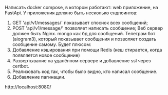 

Написать docker compose, в котором работают:
web приложение, на FastApi. У приложения должно быть несколько ендпоинтов:
1) GET 'api/v1/messages/' показывает спосиок всех сообщений;
2) POST 'api/v1/message/' позволяет написать сообщение;
Веб сервер должен быть Nginx.
mongo как бд для сообщений.
Телеграм бот (aiogram3), который показывает сообщения и позволяет создать сообщение самому.
Будет плюсом:
1) Добавление кэширования при помощи Redis (кеш стирается, когда появляется новое сообщение)
2) Развертывание на удалённом сервере и добавление ssl через certbot.
3) Реализовать код так, чтобы было видно, кто написал сообщение.
4) Добавление пагинации.


http://localhost:8080/